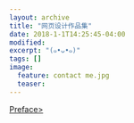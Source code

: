 ```yaml
---
layout: archive
title: "网页设计作品集"
date: 2018-1-1T14:25:45-04:00
modified:
excerpt: "(๑•ᴗ•๑)"
tags: []
image: 
  feature: contact me.jpg
  teaser:
---
```



<div class="tiles">
<a href="guorong.html" target="view_window">Preface></a>
</div><!-- /.tiles 把所有categories 有 portfolio 的列出来-->
